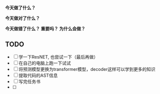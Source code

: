 **今天做了什么？**


**今天做对了什么？** 


**今天做错了什么？ 重要吗？ 为什么会做？**


## TODO
- [ ] 学一下ResNET, 也尝试一下（最后再做）
- [ ] 在自己的电脑上跑一下试试
- [ ] 将预测模型更换为transformer模型，decoder这样可以学到更多的知识
- [ ] 提取代码的AST信息
- [ ] 写完任务书
- [ ] 